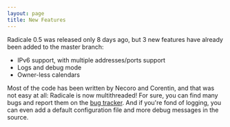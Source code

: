```yaml
---
layout: page
title: New Features
---
```


Radicale 0.5 was released only 8 days ago, but 3 new features have already been
added to the master branch:

- IPv6 support, with multiple addresses/ports support
- Logs and debug mode
- Owner-less calendars

Most of the code has been written by Necoro and Corentin, and that was not easy
at all: Radicale is now multithreaded! For sure, you can find many bugs and
report them on the
[bug tracker](http://redmine.kozea.fr/projects/radicale/issues). And if you're
fond of logging, you can even add a default configuration file and more debug
messages in the source.
